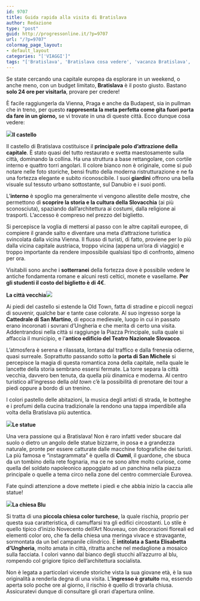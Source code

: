 ```yaml
---
id: 9707
title: Guida rapida alla visita di Bratislava
author: Redazione
type: "post"
guid: http://progressonline.it/?p=9707
url: "/?p=9707"
colormag_page_layout:
- default_layout
categories: "['VIAGGI']"
tags: "['Bratislava', 'Bratislava cosa vedere', 'vacanza Bratislava', 'vacanze', 'Viaggi']"
---
```


Se state cercando una capitale europea da esplorare in un weekend, o anche meno, con un budget limitato, **Bratislava** è il posto giusto. Bastano **solo 24 ore per visitarla**, provare per credere!

È facile raggiungerla da Vienna, Praga e anche da Budapest, sia in pullman che in treno, per questo **rappresenta la meta perfetta come gita fuori porta da fare in un giorno,** se vi trovate in una di queste città. Ecco dunque cosa vedere:

 **![](https://progressonline.it/wp-content/uploads/2018/09/P1210003-300x200.jpg)Il castello**

Il castello di Bratislava costituisce il **principale polo d’attrazione della capitale**. È stato quasi del tutto restaurato e svetta maestosamente sulla città, dominando la collina. Ha una struttura a base rettangolare, con cortile interno e quattro torri angolari. Il colore bianco non è originale, come si può notare nelle foto storiche, bensì frutto della moderna ristrutturazione e ne fa una fortezza elegante e subito riconoscibile. I suoi **giardini** offrono una bella visuale sul tessuto urbano sottostante, sul Danubio e i suoi ponti.

L’**interno** è spoglio ma generalmente vi vengono allestite delle mostre, che permettono di **scoprire la storia e la cultura della Slovacchia** (ai più sconosciuta), spaziando dall’architettura ai costumi, dalla religione ai trasporti. L’accesso è compreso nel prezzo del biglietto.

Si percepisce la voglia di mettersi al passo con le altre capitali europee, di compiere il grande salto e diventare una meta d’attrazione turistica svincolata dalla vicina Vienna. Il flusso di turisti, di fatto, proviene per lo più dalla vicina capitale austriaca, troppo vicina (appena un’ora di viaggio) e troppo importante da rendere impossibile qualsiasi tipo di confronto, almeno per ora.

Visitabili sono anche i **sotterranei** della fortezza dove è possibile vedere le antiche fondamenta romane e alcuni resti celtici, monete e vasellame. **Per gli studenti il costo del biglietto è di 4€**.

**La città vecchia![](https://progressonline.it/wp-content/uploads/2018/09/P1210019-e1537438541409-200x300.jpg)**

Ai piedi del castello si estende la Old Town, fatta di stradine e piccoli negozi di souvenir, qualche bar e tante case colorate. Al suo ingresso sorge la **Cattedrale di San Martino**, di epoca medievale, luogo in cui in passato erano incoronati i sovrani d’Ungheria e che merita di certo una visita. Addentrandosi nella città si raggiunge la Piazza Principale, sulla quale si affaccia il municipio, e l’**antico edificio del Teatro Nazionale Slovacco**.

L’atmosfera è serena e rilassata, lontana dal traffico e dalla frenesia odierne, quasi surreale. Soprattutto passando sotto la **porta di San Michele** si percepisce la magia di questa romantica zona della capitale, nella quale le lancette della storia sembrano essersi fermate. La torre separa la città vecchia, davvero ben tenuta, da quella più dinamica e moderna. Al centro turistico all’ingresso della *old town* c’è la possibilità di prenotare dei tour a piedi oppure a bordo di un trenino.

I colori pastello delle abitazioni, la musica degli artisti di strada, le botteghe e i profumi della cucina tradizionale la rendono una tappa imperdibile alla volta della Bratislava più autentica.

**![](https://progressonline.it/wp-content/uploads/2018/09/P1210033-300x200.jpg)Le statue**

Una vera passione qui a Bratislava! Non è raro infatti veder sbucare dal suolo o dietro un angolo delle statue bizzarre, in posa e a grandezza naturale, pronte per essere catturate dalle macchine fotografiche dei turisti. La più famosa e “instagrammata” è quella di **Cumil**, il guardone, che sbuca da un tombino della rete fognaria, ma ce ne sono altre molto curiose, come quella del soldato napoleonico appoggiato ad un panchina nella piazza principale o quelle a tema circo nella zone del centro commerciale Eurovea.

Fate quindi attenzione a dove mettete i piedi e che abbia inizio la caccia alle statue!

**![](https://progressonline.it/wp-content/uploads/2018/09/P1210065-300x225.jpg)La chiesa Blu**

Si tratta di una **piccola chiesa color turchese**, la quale rischia, proprio per questa sua caratteristica, di camuffarsi tra gli edifici circostanti. Lo stile è quello tipico d’inizio Novecento dell’Art Nouveau, con decorazioni floreali ed elementi color oro, che fa della chiesa una meringa vivace e stravagante, sormontata da un bel campanile cilindrico. È **intitolata a Santa Elisabetta d’Ungheria**, molto amata in città, ritratta anche nel medaglione a mosaico sulla facciata. I colori vanno dal bianco degli stucchi all’azzurro al blu, rompendo col grigiore tipico dell’architettura socialista.

Non è legata a particolari vicende storiche vista la sua giovane età, è la sua originalità a renderla degna di una visita. L’**ingresso è gratuito** ma, essendo aperta solo poche ore al giorno, il rischio è quello di trovarla chiusa. Assicuratevi dunque di consultare gli orari d’apertura online.